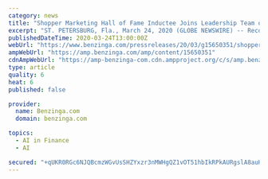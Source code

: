 ```yaml
---
category: news
title: "Shopper Marketing Hall of Fame Inductee Joins Leadership Team of Rising FinTech Company Leveraging Blockchain and AI to Transform Retail"
excerpt: "ST. PETERSBURG, Fla., March 24, 2020 (GLOBE NEWSWIRE) -- Recognized as a \"Top Ten Mover and Shaker in Retail,\" Karen Sales has joined the leadership team at SKUx as Senior Vice..."
publishedDateTime: 2020-03-24T13:00:00Z
webUrl: "https://www.benzinga.com/pressreleases/20/03/g15650351/shopper-marketing-hall-of-fame-inductee-joins-leadership-team-of-rising-fintech-company-leveraging"
ampWebUrl: "https://amp.benzinga.com/amp/content/15650351"
cdnAmpWebUrl: "https://amp-benzinga-com.cdn.ampproject.org/c/s/amp.benzinga.com/amp/content/15650351"
type: article
quality: 6
heat: 6
published: false

provider:
  name: Benzinga.com
  domain: benzinga.com

topics:
  - AI in Finance
  - AI

secured: "+qUKR0RGc6NJQBcmzWGvUsSHZYxzr3nMWHgQZ1vOT51hbIkRPkAURgslA8auHGRlxmJXbp2Qn3+XMLWhFT1bKZhOs4lNrRhxf6eDLNsmBW0zOx/M1LmLBQaTwyYRnGAUNbjin2gsmLTMFdb4Cnp5cYXtrDFlHpNMoEf7XxKdZkSBcp30/BpJPeCohlRbWcXmaRA1b5ibckZ7TejXqZjebTOVtywrV77LI2EBChKAn9f3bdIwHs06kYf7XuDcPR7A2Tpctjj25wF7/9wg+UnExviGTF9bcql5fZh1Ciy+LSu1XotdmpbNsySBlmXeP6sV;XmJz9dtsw0JqTm/P8Bf5ZA=="
---
```


